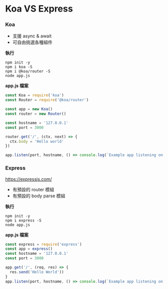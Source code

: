 # Koa VS Express

### Koa

- 支援 async & await
- 可自由挑選各種組件

**執行**

```
npm init -y
npm i koa -S
npm i @koa/router -S
node app.js
```

**app.js 檔案**

```js
const Koa = require('koa')
const Router = require('@koa/router')

const app = new Koa()
const router = new Router()

const hostname = '127.0.0.1'
const port = 3000

router.get('/', (ctx, next) => {
  ctx.body = 'Hello world'
})

app.listen(port, hostname, () => console.log(`Example app listening on port ${port}!`))
```

### Express

<https://expressjs.com/>

- 有預設的 router 模組
- 有預設的 body parse 模組

**執行**

```
npm init -y
npm i express -S
node app.js
```

**app.js 檔案**

```js
const express = require('express')
const app = express()
const hostname = '127.0.0.1'
const port = 3000

app.get('/', (req, res) => {
  res.send('Hello World'))
}
app.listen(port, hostname, () => console.log(`Example app listening on port ${port}!`))
```
